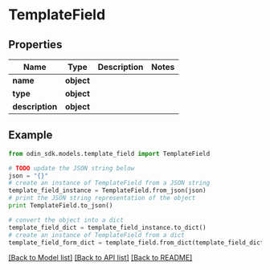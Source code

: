 # TemplateField


## Properties

Name | Type | Description | Notes
------------ | ------------- | ------------- | -------------
**name** | **object** |  | 
**type** | **object** |  | 
**description** | **object** |  | 

## Example

```python
from odin_sdk.models.template_field import TemplateField

# TODO update the JSON string below
json = "{}"
# create an instance of TemplateField from a JSON string
template_field_instance = TemplateField.from_json(json)
# print the JSON string representation of the object
print TemplateField.to_json()

# convert the object into a dict
template_field_dict = template_field_instance.to_dict()
# create an instance of TemplateField from a dict
template_field_form_dict = template_field.from_dict(template_field_dict)
```
[[Back to Model list]](../README.md#documentation-for-models) [[Back to API list]](../README.md#documentation-for-api-endpoints) [[Back to README]](../README.md)


